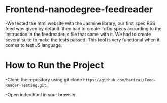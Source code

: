 # Frontend-nanodegree-feedreader

-We tested the html website with the Jasmine library, our first spec RSS feed was given by default. then had to create ToDo specs according to the instruction in the feedreader.js file that came with it. We had to create several suite to make the tests passed. This tool is very functional when it comes to test JS language.

# How to Run the Project
-Clone the repository using git clone `https://github.com/baricai/Feed-Reader-Testing.git`.

-Open index.html in your browser.

